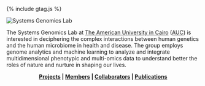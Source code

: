 {% include gtag.js %}

![Systems Genomics Lab](images/dna.jpg)

The Systems Genomics Lab at [The American University in Cairo](https://www.aucegypt.edu/) ([AUC](https://www.aucegypt.edu/)) is interested in deciphering the complex interactions between human genetics and the human microbiome in health and disease. The group employs genome analytics and machine learning to analyze and integrate multidimensional phenotypic and multi-omics data to understand better the roles of nature and nurture in shaping our lives.

<div align="center">
  <strong>
  	<a href='/projects'>Projects</a> | <a href='/members'>Members</a> | <a href='/collaborators'>Collaborators</a> | <a href='/publications'>Publications</a>
  </strong>
</div>
